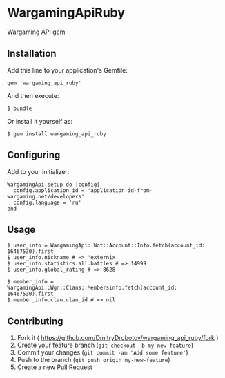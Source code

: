 # WargamingApiRuby

Wargaming API gem

## Installation

Add this line to your application's Gemfile:

    gem 'wargaming_api_ruby'

And then execute:

    $ bundle

Or install it yourself as:

    $ gem install wargaming_api_ruby

## Configuring

Add to your initializer:

    WargamingApi.setup do |config|
      config.application_id = 'application-id-from-wargaming.net/developers'
      config.language = 'ru'
    end

## Usage

    $ user_info = WargamingApi::Wot::Account::Info.fetch(account_id: 16467530).first
    $ user_info.nickname # => 'externix'
    $ user_info.statistics.all.battles # => 14999
    $ user_info.global_rating # => 8628
    
    $ member_info = WargamingApi::Wgn::Clans::Membersinfo.fetch(account_id: 16467530).first
    $ member_info.clan.clan_id # => nil

## Contributing

1. Fork it ( https://github.com/DmitryDrobotov/wargaming_api_ruby/fork )
2. Create your feature branch (`git checkout -b my-new-feature`)
3. Commit your changes (`git commit -am 'Add some feature'`)
4. Push to the branch (`git push origin my-new-feature`)
5. Create a new Pull Request
